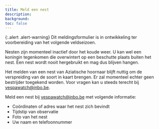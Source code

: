 ```yaml
---
title: Meld een nest
description:
background:
toc: false
---
```


{:.alert .alert-warning}
Dit meldingsformulier is in ontwikkeling ter voorbereiding van het volgende veldseizoen.

Nesten zijn momenteel inactief door het koude weer. U kan wel een koningin tegenkomen die overwintert op een beschutte plaats buiten het nest. Een nest wordt nooit hergebruikt en mag dus blijven hangen.

Het melden van een nest van Aziatische hoornaar blijft nuttig om de verspreiding van de soort in kaart brengen. Er zal momenteel echter geen bestrijder toegekend worden. Voor vragen kan u steeds terecht bij <vespawatch@inbo.be>.

Meld een nest bij <vespawatch@inbo.be> met volgende informatie:

- Coördinaten of adres waar het nest zich bevindt
- Tijdstip van observatie
- Foto van het nest
- Uw naam en telefoonnummer
